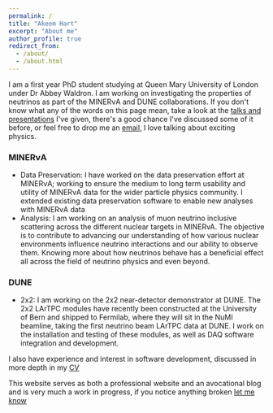 ```yaml
---
permalink: /
title: "Akeem Hart"
excerpt: "About me"
author_profile: true
redirect_from: 
  - /about/
  - /about.html
---
```


I am a first year PhD student studying at Queen Mary University of London under Dr Abbey Waldron. I am working on investigating the properties of neutrinos as part of the MINERνA and DUNE collaborations. If you don't know what any of the words on this page mean, take a look at the [talks and presentations](/talks) I've given, there's a good chance I've discussed some of it before, or feel free to drop me an [email](mailto:a.l.hart@qmul.ac.uk), I love talking about exciting physics.

### MINERνA
- Data Preservation: I have worked on the data preservation effort at MINERνA; working to ensure the medium to long term usability and utility of MINERνA data for the wider particle physics community. I extended existing data preservation software to enable new analyses with MINERνA data
- Analysis: I am working on an analysis of muon neutrino inclusive scattering across the different nuclear targets in MINERvA. The objective is to contribute to advancing our understanding of how various nuclear environments influence neutrino interactions and our ability to observe them. Knowing more about how neutrinos behave has a beneficial effect all across the field of neutrino physics and even beyond.

### DUNE
- 2x2: I am working on the 2x2 near-detector demonstrator at DUNE. The 2x2 LArTPC modules have recently been constructed at the University of Bern and shipped to Fermilab, where they will sit in the NuMI beamline, taking the first neutrino beam LArTPC data at DUNE. I work on the installation and testing of these modules, as well as DAQ software integration and development. 

I also have experience and interest in software development, discussed in more depth in my [CV](/cv)

This website serves as both a professional website and an avocational blog and is very much a work in progress, if you notice anything broken [let me know](mailto:a.l.hart@qmul.ac.uk)